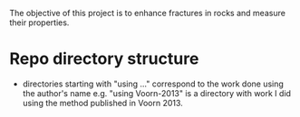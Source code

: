 The objective of this project is to enhance fractures in rocks and measure their properties.


# Repo directory structure
- directories starting with \"using ...\" correspond to the work done using the author's name e.g. \"using Voorn-2013\" is a directory with work I did using the method published in Voorn 2013. 
